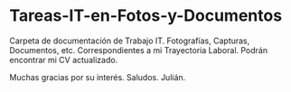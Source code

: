 # Tareas-IT-en-Fotos-y-Documentos
 
Carpeta de documentación de Trabajo IT.
Fotografías, Capturas, Documentos, etc.
Correspondientes a mi Trayectoria Laboral.
Podrán encontrar mi CV actualizado.

Muchas gracias por su interés.
Saludos.
Julián.
